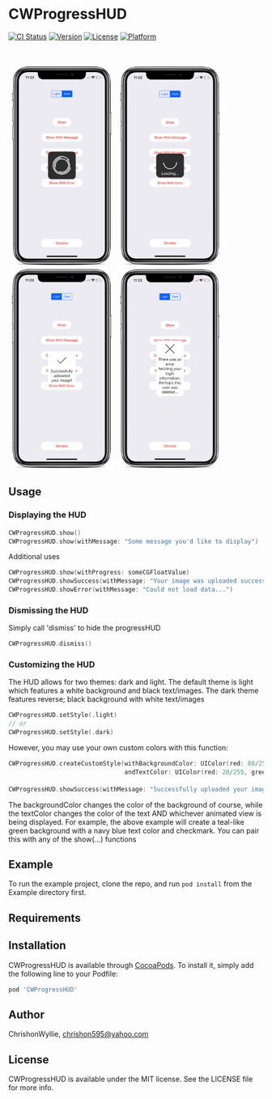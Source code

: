 # CWProgressHUD

[![CI Status](http://img.shields.io/travis/ChrishonWyllie/CWProgressHUD.svg?style=flat)](https://travis-ci.org/ChrishonWyllie/CWProgressHUD)
[![Version](https://img.shields.io/cocoapods/v/CWProgressHUD.svg?style=flat)](http://cocoapods.org/pods/CWProgressHUD)
[![License](https://img.shields.io/cocoapods/l/CWProgressHUD.svg?style=flat)](http://cocoapods.org/pods/CWProgressHUD)
[![Platform](https://img.shields.io/cocoapods/p/CWProgressHUD.svg?style=flat)](http://cocoapods.org/pods/CWProgressHUD)



<br />
<br />
<div id="images">
  <img style="display: inline; margin: 0 5px;" src="Github Images/dark-show_iphonexspacegrey_portrait.png" width=200 height=398 />
  <img style="display: inline; margin: 0 5px;" src="Github Images/dark-show-with-progres_iphonexspacegrey_portrait.png" width=200 height=398 />
  <img style="display: inline; margin: 0 5px;" src="Github Images/light-show-success-with-message_iphonexspacegrey_portrait.png" width=200 height=398 />
  <img style="display: inline; margin: 0 5px;" src="Github Images/light-show-error-with-message_iphonexspacegrey_portrait.png" width=200 height=398 />
</div>
 
## Usage


<h3>Displaying the HUD</h3>

```swift
CWProgressHUD.show()
CWProgressHUD.show(withMessage: "Some message you'd like to display")
```

<p>Additional uses</p>

```swift
CWProgressHUD.show(withProgress: someCGFloatValue)
CWProgressHUD.showSuccess(withMessage: "Your image was uploaded successfully!")
CWProgressHUD.showError(withMessage: "Could not load data...")
```


<h3>Dismissing the HUD</h3>
<p>Simply call 'dismiss' to hide the progressHUD

```swift
CWProgressHUD.dismiss()
```


<h3>Customizing the HUD</h3>
<p>The HUD allows for two themes: dark and light. The default theme is light which features a white background and black text/images. The dark theme features reverse; black background with white text/images</p>

```swift
CWProgressHUD.setStyle(.light)
// or
CWProgressHUD.setStyle(.dark)
```

<p>However, you may use your own custom colors with this function:</h3>

```swift
CWProgressHUD.createCustomStyle(withBackgroundColor: UIColor(red: 80/255, green: 45/255, blue: 12/255, alpha: 1.0),
                                andTextColor: UIColor(red: 20/255, green: 15/255, blue: 12/255, alpha: 1.0))

CWProgressHUD.showSuccess(withMessage: "Successfully uploaded your image!")
```

<p>The backgroundColor changes the color of the background of course, while the textColor changes the color of the text AND whichever animated view is being displayed. For example, the above example will create a teal-like green background with a navy blue text color and checkmark. You can pair this with any of the show(...) functions</p>

## Example

To run the example project, clone the repo, and run `pod install` from the Example directory first.

## Requirements

## Installation

CWProgressHUD is available through [CocoaPods](http://cocoapods.org). To install
it, simply add the following line to your Podfile:

```ruby
pod 'CWProgressHUD'
```

## Author

ChrishonWyllie, chrishon595@yahoo.com

## License

CWProgressHUD is available under the MIT license. See the LICENSE file for more info.
